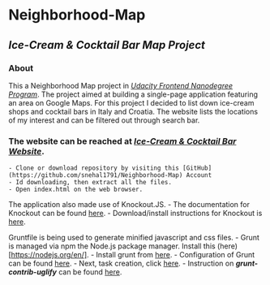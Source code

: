 # Neighborhood-Map


## _Ice-Cream & Cocktail Bar Map Project_


### About


This a Neighborhood Map project in *[Udacity Frontend Nanodegree Program](https://www.udacity.com/course/front-end-web-developer-nanodegree--nd001)*.
The project aimed at building a single-page application featuring an area on Google Maps.
For this project I decided to list down ice-cream shops and cocktail bars in Italy and Croatia. The website lists the locations of my interest and can be filtered out through search bar.


### **The website can be reached at *[Ice-Cream & Cocktail Bar Website](https://snehal1791.github.io/Neighborhood-Map/)*.**
    - Clone or download repository by visiting this [GitHub](https://github.com/snehal1791/Neighborhood-Map) Account
    - Id downloading, then extract all the files.
    - Open index.html on the web browser.

 The application also made use of Knockout.JS.
    - The documentation for Knockout can be found [here](http://knockoutjs.com/documentation/introduction.html).
    - Download/install instructions for Knockout is [here](http://knockoutjs.com/downloads/index.html).


 Gruntfile is being used to generate minified javascript and css files.
    - Grunt is managed via npm the Node.js package manager. Install this (here)[https://nodejs.org/en/].
    - Install grunt from [here](https://gruntjs.com/installing-grunt).
    - Configuration of Grunt can be found [here](https://gruntjs.com/configuring-tasks).
    - Next, task creation, click [here](https://gruntjs.com/creating-tasks).
    - Instruction on **_grunt-contrib-uglify_** can be found [here](https://github.com/gruntjs/grunt-contrib-uglify).
